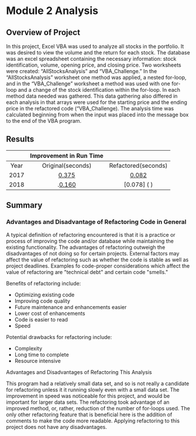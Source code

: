 # **Module 2 Analysis**

## **Overview of Project**

In this project, Excel VBA was used to analyze all stocks in the portfolio.  It was desired to view the volume and the return for each stock.  The database was an excel spreadsheet containing the necessary information:  stock identification, volume, opening price, and closing price.  Two worksheets were created:  “AllStocksAnalysis” and “VBA_Challenge.”  In the “AllStocksAnalysis” worksheet one method was applied, a nested for-loop, and in the “VBA_Challenge” worksheet a method was used with one for-loop and a change of the stock identification within the for-loop.  In each method data needed was gathered.  This data gathering also differed in each analysis in that arrays were used for the starting price and the ending price in the refactored code (“VBA_Challenge).  The analysis time was calculated beginning from when the input was placed into the message box to the end of the VBA program.

## **Results**


|      |**Improvement in Run Time**|             |
| :---: | :--: | :---: |
| Year | Original(seconds) | Refactored(seconds) |
| 2017 | [0.375](https://github.com/linearcoffeecup/stock-analysis/blob/main/Resources/Original_2017.png)| [0.082](https://github.com/linearcoffeecup/stock-analysis/blob/main/Resources/VBA_Challenge_2017.png )          |
| 2018 |.[0.160]( )		     | [0.078] ( )          |


## **Summary**

### Advantages and Disadvantage of Refactoring Code in General

A typical definition of refactoring encountered is that it is a practice or process of improving the code and/or database while maintaining the existing functionality.  The advantages of refactoring outweigh the disadvantages of not doing so for certain projects.  External factors may affect the value of refactoring such as whether the code is stable as well as project deadlines.  Examples fo code-proper considerations which affect the value of refactoring are "technical debt" and certain code "smells."

Benefits of refactoring include:

- Optimizing existing code
- Improving code quality
- Future maintenance and enhancements easier
- Lower cost of enhancements
- Code is easier to read
- Speed

Potential drawbacks for refactoring include:

- Complexity
- Long time to complete
- Resource intensive

Advantages and Disadvantages of Refactoring This Analysis

This program had a relatively small data set, and so is not really a candidate for refactoring unless it it running slowly even with a small data set.  The improvement in speed was noticeable for this project, and would be important for larger data sets.   The refactoring took advantage of an improved method, or, rather, reduction of the number of for-loops used.  The only other refactoring feature that is beneficial here is the addition of comments to make the code more readable.  Applying refactoring to this project does not have any disadvantages.
